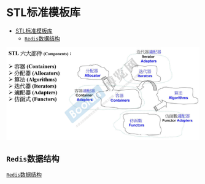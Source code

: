 # STL标准模板库

- [STL标准模板库](#stl标准模板库)
  - [```Redis```数据结构](#redis数据结构)
  
![STL六大模块](https://github.com/gongluck/images/blob/main/stl/STL六大模块.png)

## ```Redis```数据结构

[```Redis```数据结构](./struct.md)
